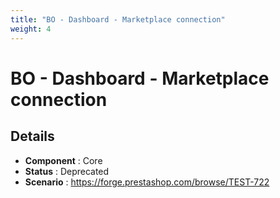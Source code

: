 ```yaml
---
title: "BO - Dashboard - Marketplace connection"
weight: 4
---
```


# BO - Dashboard - Marketplace connection
## Details
* **Component** : Core
* **Status** : Deprecated
* **Scenario** : https://forge.prestashop.com/browse/TEST-722


